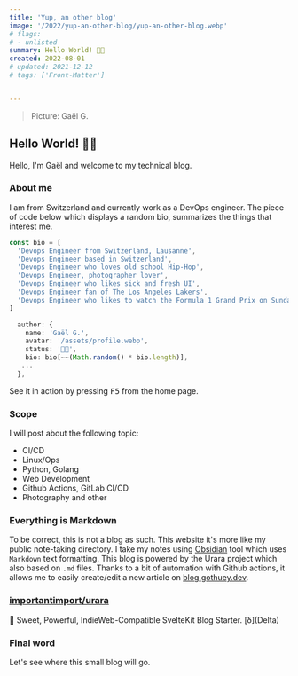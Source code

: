 ```yaml
---
title: 'Yup, an other blog'
image: '/2022/yup-an-other-blog/yup-an-other-blog.webp'
# flags:
# - unlisted
summary: Hello World! 👋🏽
created: 2022-08-01
# updated: 2021-12-12
# tags: ['Front-Matter']


---
```

> Picture: Gaël G.

## Hello World! 👋🏽
Hello, I'm Gaël and welcome to my technical blog.

### About me 
I am from Switzerland and currently work as a DevOps engineer. The piece of code below which displays a random bio, summarizes the things that interest me.
```ts
const bio = [
  'Devops Engineer from Switzerland, Lausanne',
  'Devops Engineer based in Switzerland',
  'Devops Engineer who loves old school Hip-Hop',
  'Devops Engineer, photographer lover',
  'Devops Engineer who likes sick and fresh UI',
  'Devops Engineer fan of The Los Angeles Lakers',
  'Devops Engineer who likes to watch the Formula 1 Grand Prix on Sunday',
]

  author: {
    name: 'Gaël G.',
    avatar: '/assets/profile.webp',
    status: '👋🏽',
    bio: bio[~~(Math.random() * bio.length)],
   ...
  },
```
See it in action by pressing <kbd>F5</kbd>  from the home page.
### Scope 
I will post about the following topic: 
- CI/CD
- Linux/Ops
- Python, Golang
- Web Development
- Github Actions, GitLab CI/CD
- Photography and other 

### Everything is Markdown
To be correct, this is not a blog as such. This website it's more like my public note-taking directory. I take my notes using [Obsidian](https://obsidian.md/) tool which uses `Markdown` text formatting. This blog is powered by the Urara project which also based on `.md` files. Thanks to a bit of automation with Github actions, it allows me to easily create/edit a new article on [blog.gothuey.dev](https://blog.gothuey.dev/). 

<div class="alert shadow-inner">
  <div>
    <span class="text-lg i-simple-icons-github !w-5 !h-5"></span>
    <div>
      <a href="https://github.com/importantimport/urara"><h3 class="font-bold my-0">importantimport/urara</h3></a>
      <div class="text-xs">🌸 Sweet, Powerful, IndieWeb-Compatible SvelteKit Blog Starter. [δ](Delta)</div>
    </div>
  </div>
</div>

### Final word
Let's see where this small blog will go. 


